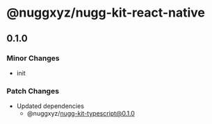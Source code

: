 # @nuggxyz/nugg-kit-react-native

## 0.1.0

### Minor Changes

-   init

### Patch Changes

-   Updated dependencies
    -   @nuggxyz/nugg-kit-typescript@0.1.0
